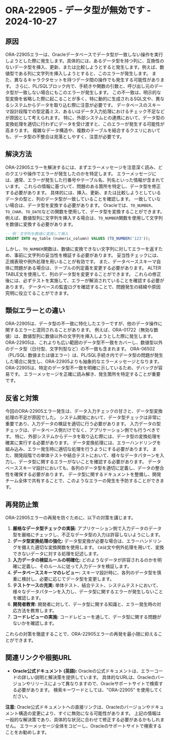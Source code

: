 # ORA-22905 - データ型が無効です - 2024-10-27

## 原因

ORA-22905エラーは、Oracleデータベースでデータ型が一致しない操作を実行しようとした際に発生します。具体的には、あるデータ型を持つ列に、互換性のないデータ型を挿入、更新、または比較しようとすると発生します。例えば、数値型である列に文字列を挿入しようとすると、このエラーが発生します。  また、異なるキャラクタセットを持つデータ間の操作でも発生する可能性があります。  さらに、PL/SQLブロック内で、手続きや関数の引数と、呼び出し元のデータ型が一致しない場合にもこのエラーが発生します。  この不一致は、明示的な型変換を省略した際に起こることが多く、特に動的に生成されるSQL文や、異なるシステムからデータを取り込む際に注意が必要です。  データベースのスキーマ設計段階での型定義ミス、あるいはデータ入力処理におけるチェック不足などが原因として考えられます。  特に、外部システムとの連携において、データ型の変換処理を適切に行わずにデータを受け渡すと、このエラーが発生する可能性が高まります。  複雑なデータ構造や、複数のテーブルを結合するクエリにおいても、データ型の不整合は見落としやすく、注意が必要です。


## 解決方法

ORA-22905エラーを解決するには、まずエラーメッセージを注意深く読み、どのクエリや操作でエラーが発生したのかを特定します。  エラーメッセージには、通常、エラーが発生した行番号やテーブル名、列名といった情報が含まれています。  これらの情報に基づいて、問題のある箇所を特定し、データ型を修正する必要があります。  具体的には、挿入、更新、または比較しようとしているデータの型と、列のデータ型が一致していることを確認します。  一致していない場合は、データ型を変換する必要があります。  Oracleでは、`TO_NUMBER`、`TO_CHAR`、`TO_DATE`などの関数を使用して、データ型を変換することができます。  例えば、数値型列に文字列を挿入する場合は、`TO_NUMBER`関数を使用して文字列を数値に変換する必要があります。

```sql
-- 例：文字列を数値に変換して挿入
INSERT INTO my_table (numeric_column) VALUES (TO_NUMBER('123')); 
```

しかし、`TO_NUMBER`関数は、数値に変換できない文字列に対してエラーを返すため、事前に文字列の妥当性を検証する必要があります。  妥当性チェックには、正規表現や例外処理を用いることが有効です。  また、データベーススキーマ自体に問題がある場合は、テーブルの列定義を変更する必要があります。  ALTER TABLE文を使用して、列のデータ型を変更することができます。  これらの修正後には、必ずテストを実施して、エラーが解消されていることを確認する必要があります。  データベースの監査ログを確認することで、問題発生の経緯や原因究明に役立てることができます。


## 類似エラーとの違い

ORA-22905は、データ型の不一致に特化したエラーですが、他のデータ操作に関するエラーと混同されることがあります。  例えば、ORA-01722（無効な数値）は、数値型列に数値以外の文字列を挿入しようとした際に発生します。  ORA-22905は、これよりも広い範囲のデータ型不一致をカバーし、数値型以外のデータ型（日付型、文字列型など）の不一致も含まれます。  ORA-06502（PL/SQL: 数値または値エラー）は、PL/SQL手続き内でデータ型の問題が発生した場合に発生し、ORA-22905よりも抽象的なエラーメッセージとなります。  ORA-22905は、特定のデータ型不一致を明確に示しているため、デバッグが容易です。  エラーメッセージを正確に読み解き、発生箇所を特定することが重要です。


## 反省と対策

今回のORA-22905エラー発生は、データ入力チェックの甘さと、データ型変換処理の不足が原因でした。  システム開発において、データ型チェックは非常に重要であり、入力データの検証を適切に行う必要があります。  入力データの型チェックは、データベース側だけでなく、アプリケーション側でも行うべきです。  特に、外部システムからデータを取り込む際には、データ型の変換処理を確実に実行する必要があります。  データ変換処理には、エラーハンドリングを組み込み、エラー発生時に適切な処理を行うようにする必要があります。  また、開発段階での単体テストや結合テストにおいて、様々なデータパターンを入力し、データ型に関するエラーがないことを確認する必要があります。  データベーススキーマ設計においても、各列のデータ型を適切に定義し、データの整合性を確保する必要があります。  データ型に関するドキュメントを整備し、開発チーム全体で共有することで、このようなエラーの発生を予防することができます。


## 再発防止策

ORA-22905エラーの再発を防ぐために、以下の対策を講じます。

1. **厳格なデータ型チェックの実装:** アプリケーション側で入力データのデータ型を厳格にチェックし、不正なデータ型の入力は許容しないようにします。
2. **データ型変換処理の強化:** データ型変換が必要な場合は、エラーハンドリングを備えた適切な変換関数を使用します。  `CASE`文や例外処理を用いて、変換できないデータに対する処理を記述します。
3. **入力データの検証ルールの明確化:** どのようなデータが許容されるのかを明確に定義し、そのルールに従って入力データを検証します。
4. **データベーススキーマのレビュー:** スキーマ設計時に、各列のデータ型を慎重に検討し、必要に応じてデータ型を変更します。
5. **テストケースの充実:** 単体テスト、結合テスト、システムテストにおいて、様々なデータパターンを入力し、データ型に関するエラーが発生しないことを確認します。
6. **開発者教育:** 開発者に対して、データ型に関する知識と、エラー発生時の対応方法を教育します。
7. **コードレビューの実施:** コードレビューを通して、データ型に関する問題がないかを確認します。

これらの対策を徹底することで、ORA-22905エラーの再発を最小限に抑えることができます。


## 関連リンクや根拠URL

* **Oracle公式ドキュメント (英語):**  Oracleの公式ドキュメントは、エラーコードの詳しい説明と解決策を提供しています。  具体的なURLは、Oracleのバージョンやリリースによって異なりますので、Oracleサポートサイトで検索する必要があります。  検索キーワードとしては、"ORA-22905" を使用してください。


**注意:**  Oracle公式ドキュメントへの直接リンクは、Oracleのバージョンやドキュメント構造の変更により、すぐに無効になる可能性があります。  上記の情報は一般的な解決策であり、具体的な状況に合わせて修正する必要があるかもしれません。  エラーメッセージ全体をコピーし、Oracleのサポートサイトで検索することをお勧めします。